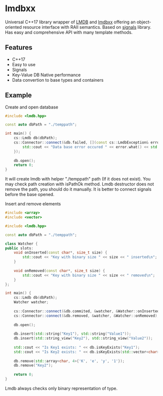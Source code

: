 # lmdbxx
Universal C++17 library wrapper of [LMDB](https://github.com/LMDB/lmdb) and [lmdbxx](https://github.com/drycpp/lmdbxx) offering an object-oriented resource interface with RAII semantics. Based on [signals](https://github.com/Instand/signals) library. Has easy and comprehensive API with many template methods.

## Features

- C++17
- Easy to use
- Signals
- Key-Value DB Native performance
- Data convertion to base types and containers

## Example

Create and open database
```cpp
#include <lmdb.hpp>

const auto dbPath = "./temppath";

int main() {
    cs::Lmdb db(dbPath);
    cs::Connector::connect(&db.failed, [](const cs::LmdbException& error){
        std::cout << "Data base error occured " << error.what() << std::endl;
    });
    
    db.open();    
    return 0;
}
```
It will create lmdb with helper "./temppath" path (If it does not exist).
You may check path creation with isPathOk method. Lmdb destructor does not remove the path, you should do it manually.
It is better to connect signals before the base opened.

Insert and remove elements
```cpp
#include <array>
#include <vector>

#include <lmdb.hpp>

const auto dbPath = "./temppath";

class Watcher {
public slots:
    void onInserted(const char*, size_t size) {
        std::cout << "Key with binary size " << size << " inserted\n";
    }
    
    void onRemoved(const char*, size_t size) {
        std::cout << "Key with binary size " << size << " removed\n";
    }
};

int main() {
    cs::Lmdb db(dbPath);
    Watcher watcher;
    
    cs::Connector::connect(&db.commited, &watcher, &Watcher::onInserted);
    cs::Connector::connect(&db.removed, &watcher, &Watcher::onRemoved);
    
    db.open();
    
    db.insert(std::string("Key1"), std::string("Value1"));
    db.insert(std::string_view("Key2"), std::string_view("Value2"));
    
    std::cout << "Is Key1 exists: " << db.isKeyExists("Key1");
    std::cout << "Is Key2 exists: " << db.isKeyExists(std::vector<char>{'K', 'e', 'y', '2'});
    
    db.remove(std::array<char, 4>{'K', 'e', 'y', '1'});
    db.remove("Key2");
    
    return 0;
}
```
Lmdb always checks only binary representation of type.

